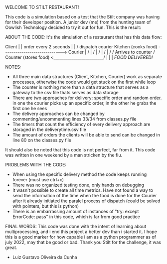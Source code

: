 WELCOME TO STILT RESTAURANT!

This code is a simulation based on a test that the Stilt company was having for their developer position.
A junior dev (me) from the hunting team of Oowlish Technology decided to try it out for fun.
This is the result:

ABOUT THE CODE:
It's the simulation of a restaurant that has this data flow:

  Client 
    |
    | order every 2 seconds
    |
    |
    \/                          dispatch courier
 Kitchen (cooks food) -----------------------------> Courier
    |                                                   /
    |                                                  /
    |                                                 /
    |                                                /
    |                                               /
    \/                    Arrives to counter       /
  Counter (stores food) <_________________________/ 
    |
    |
    |
*FOOD DELIVERED!*

NOTES:
- All three main data structures (Client, Kitchen, Courier) work as separate processes, otherwise the code would get stuck on the first while loop
- The counter is nothing more than a data structure that serves as a gateway to the csv file thats serves as data storage
- There are two approaches for delivery: specific order and random order. in one the courier picks up an specific order, in the other he grabs the first one he sees
- The delivery approaches can be changed by commenting/uncommenting lines 33/34 from classes.py file 
- The timers that count the efficiency of every delivery approach are storaged in the deliverytime.csv file
- The amount of orders the clients will be able to send can be changed in line 80 on the classes.py file

It should also be noted that this code is not perfect, far from it. 
This code was written in one weekend by a man stricken by the flu.

PROBLEMS WITH THE CODE:
- When using the specific delivery method the code keeps running forever (must use ctrl+c)
- There was no organized testing done, only hands on debugging
- It wasn't possible to create all time metrics. Have not found a way to send the information of the time when the food is done for the Courier after it already initiated the paralel process of dispatch (could be solved with pointers, but this is python)
- There is an embarrassing amount of instances of "try: except ErrorCode: pass" in this code, which is far from good practice

FINAL WORDS:
This code was done with the intent of learning about multiprocessing, and i end this project a better dev than i started it.
I hope this is a good marker for how capable i am as a python programmer as of july 2022, may that be good or bad.
Thank you Stilt for the challenge, it was great.

- Luiz Gustavo Oliveira da Cunha